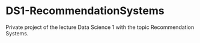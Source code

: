 # DS1-RecommendationSystems
Private project of the lecture Data Science 1 with the topic Recommendation Systems.
